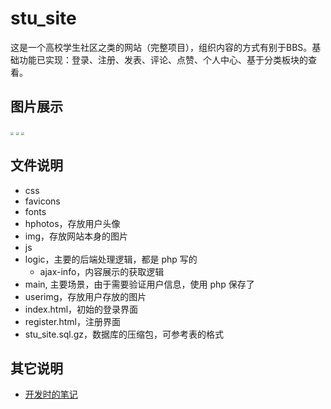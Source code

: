 # stu_site
这是一个高校学生社区之类的网站（完整项目），组织内容的方式有别于BBS。基础功能已实现：登录、注册、发表、评论、点赞、个人中心、基于分类板块的查看。

## 图片展示

<img src="https://img-blog.csdnimg.cn/d7a8933eaa4541d59f234775f0c13236.jpg" style="zoom:30%">

<img src="https://img-blog.csdnimg.cn/247c63facf814fa3ad37b6c273f9cf5f.jpg" style="zoom:30%">

<img src="https://img-blog.csdnimg.cn/0d6a5e2d76b44e77882caa73c8bb43d1.jpg" style="zoom:30%">


## 文件说明

- css
- favicons
- fonts
- hphotos，存放用户头像
- img，存放网站本身的图片
- js
- logic，主要的后端处理逻辑，都是 php 写的
  - ajax-info，内容展示的获取逻辑
- main, 主要场景，由于需要验证用户信息，使用 php 保存了
- userimg，存放用户存放的图片
- index.html，初始的登录界面
- register.html，注册界面
- stu_site.sql.gz，数据库的压缩包，可参考表的格式


## 其它说明

- [开发时的笔记](https://www.unielu.com/posts/8528.html)

